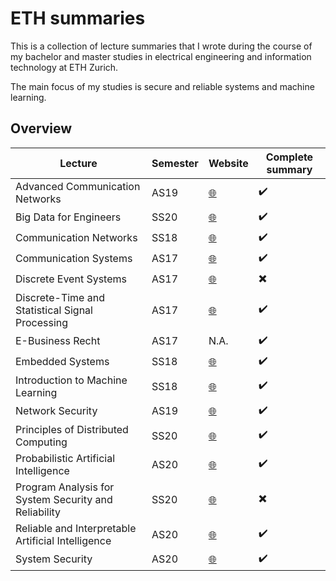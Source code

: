 # ETH summaries

This is a collection of lecture summaries that I wrote during the course of my bachelor and master studies in electrical engineering and information technology at ETH Zurich.

The main focus of my studies is secure and reliable systems and machine learning.

## Overview

| Lecture                                              | Semester | Website                                                                                              | Complete summary         |
|------------------------------------------------------|----------|------------------------------------------------------------------------------------------------------|--------------------------|
| Advanced Communication Networks                      | AS19     | [:globe_with_meridians:](https://adv-net.ethz.ch/)                                                   | :heavy_check_mark:       |
| Big Data for Engineers                               | SS20     | [:globe_with_meridians:](https://archive-systems.ethz.ch/courses/spring2020/bigdataforeng)           | :heavy_check_mark:       |
| Communication Networks                               | SS18     | [:globe_with_meridians:](https://comm-net.ethz.ch/)                                                  | :heavy_check_mark:       |
| Communication Systems                                | AS17     | [:globe_with_meridians:](https://www.nari.ee.ethz.ch/teaching/kommsys/)                              | :heavy_check_mark:       |
| Discrete Event Systems                               | AS17     | [:globe_with_meridians:](https://disco.ethz.ch/courses/des/)                                         | :heavy_multiplication_x: |
| Discrete-Time and Statistical Signal Processing      | AS17     | [:globe_with_meridians:](https://isi.ee.ethz.ch/teaching/courses/dssp.html)                          | :heavy_check_mark:       |
| E-Business Recht                                     | AS17     |  N.A.                                                                                                | :heavy_check_mark:       |
| Embedded Systems                                     | SS18     | [:globe_with_meridians:](https://tec.ee.ethz.ch/education/lectures/embedded-systems.html)            | :heavy_check_mark:       |
| Introduction to Machine Learning                     | SS18     | [:globe_with_meridians:](https://las.inf.ethz.ch/teaching/introml-s18)                               | :heavy_check_mark:       |
| Network Security                                     | AS19     | [:globe_with_meridians:](https://netsec.ethz.ch/courses/netsec-2019/)                                | :heavy_check_mark:       |
| Principles of Distributed Computing                  | SS20     | [:globe_with_meridians:](https://disco.ethz.ch/courses/podc/)                                        | :heavy_check_mark:       |
| Probabilistic Artificial Intelligence                | AS20     | [:globe_with_meridians:](https://las.inf.ethz.ch/pai-f20)                                            | :heavy_check_mark:       |
| Program Analysis for System Security and Reliability | SS20     | [:globe_with_meridians:](https://eth-sri.github.io/teaching/pass2020)                                | :heavy_multiplication_x: |
| Reliable and Interpretable Artificial Intelligence   | AS20     | [:globe_with_meridians:](https://www.sri.inf.ethz.ch/teaching/riai2020)                              | :heavy_check_mark:       |
| System Security                                      | AS20     | [:globe_with_meridians:](https://syssec.ethz.ch/education/system_security/system_security_as20.html) | :heavy_check_mark:       |

